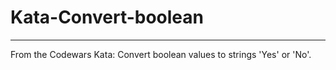 # Kata-Convert-boolean

________________________________________________________________________

From the Codewars Kata: Convert boolean values to strings 'Yes' or 'No'.

